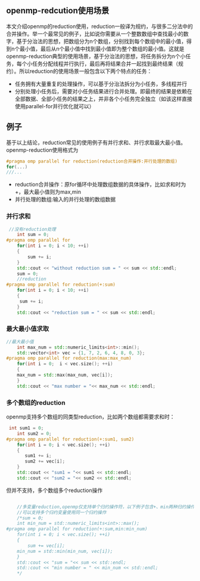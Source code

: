 ﻿## openmp-redcution使用场景

本文介绍openmp的reduction使用，reduction一般译为规约，与很多二分法中的合并操作。举一个最常见的例子，比如说你需要从一个整数数组中查找最小的数字，基于分治法的思想，把数组分为n个数组，分别找到每个数组中的最小值，得到n个最小值，最后从n个最小值中找到最小值即为整个数组的最小值。这就是openmp-reduction典型的使用场景，基于分治法的思想，将任务拆分为n个小任务，每个小任务分配线程并行执行，最后再将结果合并一起找到最终结果（规约）。所以reduction的使用场景一般包含以下两个特点的任务：

- 任务拥有大量重复的处理操作，可以基于分治法拆分为小任务，多线程并行
- 分别处理小任务后，需要对小任务结果进行合并处理。即最终的结果是依赖在全部数据、全部小任务的结果之上，并非各个小任务完全独立（如该这样直接使用parallel-for并行优化就可以）



## 例子

基于以上结论，reduction常见的使用例子有并行求和、并行求取最大最小值。openmp-reduction使用格式为

```cpp
#pragma omp parallel for reduction(reduction合并操作:并行处理的数组)
for(...)
///...
```
- reduction合并操作：原for循环中处理数组数据的具体操作，比如求和时为+，最大最小值则为max,min
- 并行处理的数组:输入的并行处理的数组数据

### 并行求和

```cpp
 //没有reduction处理
    int sum = 0;
#pragma omp parallel for
    for(int i = 0; i < 10; ++i)
    {
        sum += i;
    }
    std::cout << "without reduction sum = " << sum << std::endl;
    sum = 0;
    //reduction
#pragma omp parallel for reduction(+:sum)
    for(int i = 0; i < 10; ++i)
    {
	 sum += i;
    }
    std::cout << "reduction sum = " << sum << std::endl;
```

### 最大最小值求取

```cpp
//最大最小值
    int max_num = std::numeric_limits<int>::min();
    std::vector<int> vec = {1, 7, 2, 6, 4, 8, 0, 3};
#pragma omp parallel for reduction(max:max_num)
    for(int i = 0;  i < vec.size(); ++i)
    {
	max_num = std::max(max_num, vec[i]);
    }
    std::cout << "max number = "<< max_num << std::endl;
```

### 多个数组的reduction

openmp支持多个数组的同类型reduction，比如两个数组都需要求和时：

```cpp
 int sum1 = 0;
    int sum2 = 0;
#pragma omp parallel for reduction(+:sum1, sum2)
    for(int i = 0; i < vec.size(); ++i)
    {
       sum1 += i;
       sum2 += vec[i];
    }
    std::cout << "sum1 = "<< sum1 << std::endl;
    std::cout << "sum2 = "<< sum2 << std::endl;
```
但并不支持，多个数组多个reduction操作

```cpp

    //多变量reduction,openmp仅支持单个归约操作符，以下例子包含+、min两种归约操作，编译不通过
    //可以支持多个归约变量使用同一个归约操作
    /*sum = 0;
    int min_num = std::numeric_limits<int>::max();
#pragma omp parallel for reduction(+:sum,min:min_num)
    for(int i = 0; i < vec.size(); ++i)
    {
        sum += vec[i];
	min_num = std::min(min_num, vec[i]);
    }
    std::cout << "sum = "<< sum << std::endl;
    std::cout << "min number = " << min_num << std::endl;
    */
```


